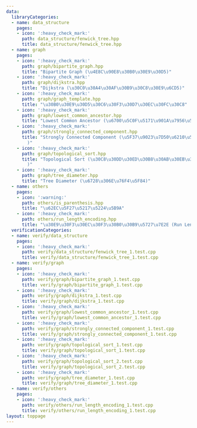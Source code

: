 ```yaml
---
data:
  libraryCategories:
  - name: data_structure
    pages:
    - icon: ':heavy_check_mark:'
      path: data_structure/fenwick_tree.hpp
      title: data_structure/fenwick_tree.hpp
  - name: graph
    pages:
    - icon: ':heavy_check_mark:'
      path: graph/bipartite_graph.hpp
      title: "Bipartite Graph (\u4E8C\u90E8\u30B0\u30E9\u30D5)"
    - icon: ':heavy_check_mark:'
      path: graph/dijkstra.hpp
      title: "Dijkstra (\u30C0\u30A4\u30AF\u30B9\u30C8\u30E9\u6CD5)"
    - icon: ':heavy_check_mark:'
      path: graph/graph_template.hpp
      title: "\u30B0\u30E9\u30D5\u30C6\u30F3\u30D7\u30EC\u30FC\u30C8"
    - icon: ':heavy_check_mark:'
      path: graph/lowest_common_ancestor.hpp
      title: "Lowest Common Ancestor (\u6700\u5C0F\u5171\u901A\u7956\u5148)"
    - icon: ':heavy_check_mark:'
      path: graph/strongly_connected_component.hpp
      title: "Strongly Connected Component (\u5F37\u9023\u7D50\u6210\u5206\u5206\u89E3\
        )"
    - icon: ':heavy_check_mark:'
      path: graph/topological_sort.hpp
      title: "Topological Sort (\u30C8\u30DD\u30ED\u30B8\u30AB\u30EB\u30BD\u30FC\u30C8\
        )"
    - icon: ':heavy_check_mark:'
      path: graph/tree_diameter.hpp
      title: "Tree Diameter (\u6728\u306E\u76F4\u5F84)"
  - name: others
    pages:
    - icon: ':warning:'
      path: others/is_parenthesis.hpp
      title: "\u62EC\u5F27\u5217\u5224\u5B9A"
    - icon: ':heavy_check_mark:'
      path: others/run_length_encoding.hpp
      title: "\u30E9\u30F3\u30EC\u30F3\u30B0\u30B9\u5727\u7E2E (Run Length Encoding)"
  verificationCategories:
  - name: verify/data_structure
    pages:
    - icon: ':heavy_check_mark:'
      path: verify/data_structure/fenwick_tree_1.test.cpp
      title: verify/data_structure/fenwick_tree_1.test.cpp
  - name: verify/graph
    pages:
    - icon: ':heavy_check_mark:'
      path: verify/graph/bipartite_graph_1.test.cpp
      title: verify/graph/bipartite_graph_1.test.cpp
    - icon: ':heavy_check_mark:'
      path: verify/graph/dijkstra_1.test.cpp
      title: verify/graph/dijkstra_1.test.cpp
    - icon: ':heavy_check_mark:'
      path: verify/graph/lowest_common_ancestor_1.test.cpp
      title: verify/graph/lowest_common_ancestor_1.test.cpp
    - icon: ':heavy_check_mark:'
      path: verify/graph/strongly_connected_component_1.test.cpp
      title: verify/graph/strongly_connected_component_1.test.cpp
    - icon: ':heavy_check_mark:'
      path: verify/graph/topological_sort_1.test.cpp
      title: verify/graph/topological_sort_1.test.cpp
    - icon: ':heavy_check_mark:'
      path: verify/graph/topological_sort_2.test.cpp
      title: verify/graph/topological_sort_2.test.cpp
    - icon: ':heavy_check_mark:'
      path: verify/graph/tree_diameter_1.test.cpp
      title: verify/graph/tree_diameter_1.test.cpp
  - name: verify/others
    pages:
    - icon: ':heavy_check_mark:'
      path: verify/others/run_length_encoding_1.test.cpp
      title: verify/others/run_length_encoding_1.test.cpp
layout: toppage
---
```

